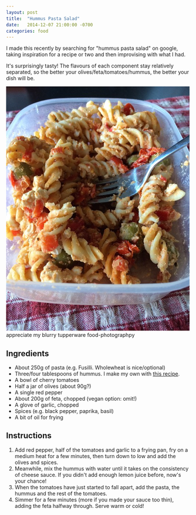 ```yaml
---
layout: post
title:  "Hummus Pasta Salad"
date:   2014-12-07 21:00:00 -0700
categories: food
---
```


I made this recently by searching for "hummus pasta salad" on google, taking inspiration for a recipe or two and then improvising with what I had. 

It's surprisingly tasty! The flavours of each component stay relatively separated, so the better your olives/feta/tomatoes/hummus, the better your dish will be. 

<div class="thumbnailed">
  <a href="/images/pastasalad.jpg">
    <img src="/thumbnails/pastasalad.jpg" alt="Hummus Pasta Salad" />
  </a>
  appreciate my blurry tupperware food-photographpy
</div>

## Ingredients

*   About 250g of pasta (e.g. Fusilli. Wholewheat is nice/optional)
*   Three/four tablespoons of hummus. I make my own with [this recipe](http://www.inspiredtaste.net/15938/easy-and-smooth-hummus-recipe/ "Simple hummus recipe").
*   A bowl of cherry tomatoes
*   Half a jar of olives (about 90g?)
*   A single red pepper
*   About 200g of feta, chopped (vegan option: omit!)
*   A glove of garlic, chopped
*   Spices (e.g. black pepper, paprika, basil)
*   A bit of oil for frying


## Instructions

1. Add red pepper, half of the tomatoes and garlic to a frying pan, fry on a medium heat for a few minutes, then turn down to low and add the olives and spices. 
2. Meanwhile, mix the hummus with water until it takes on the consistency of cheese sauce. If you didn't add enough lemon juice before, now's your chance! 
3. When the tomatoes have just started to fall apart, add the pasta, the hummus and the rest of the tomatoes. 
4. Simmer for a few minutes (more if you made your sauce too thin), adding the feta halfway through. Serve warm or cold!